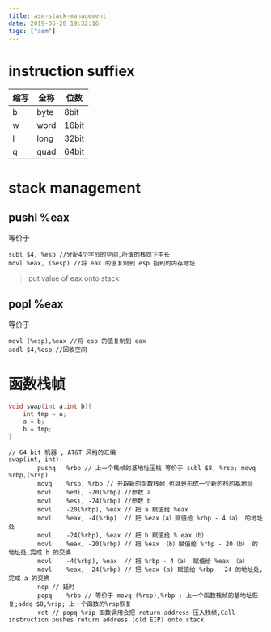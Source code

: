 ```yaml
---
title: asm-stack-management
date: 2019-05-28 19:32:16
tags: ["asm"]
---
```

# instruction suffiex
缩写 | 全称 | 位数
---- | ---- | ----
b | byte | 8bit
w | word| 16bit
l | long| 32bit
q | quad| 64bit

# stack management
## pushl %eax
等价于
```
subl $4, %esp //分配4个字节的空间,所谓的栈向下生长
movl %eax, (%esp) //将 eax 的值复制到 esp 指到的内存地址
```
> put value of eax onto stack
## popl %eax
等价于
```
movl (%esp),%eax //将 esp 的值复制到 eax
addl $4,%esp //回收空间
```
# 函数栈帧
```c
void swap(int a,int b){
    int tmp = a;
    a = b;
    b = tmp;
}
```
```
// 64 bit 机器 , AT&T 风格的汇编
swap(int, int):
        pushq   %rbp // 上一个栈帧的基地址压栈 等价于 subl $8, %rsp; movq %rbp,(%rsp)
        movq    %rsp, %rbp // 开辟新的函数栈帧,也就是形成一个新的栈的基地址
        movl    %edi, -20(%rbp) //参数 a
        movl    %esi, -24(%rbp) //参数 b
        movl    -20(%rbp), %eax // 把 a 赋值给 %eax
        movl    %eax, -4(%rbp)  // 把 %eax（a）赋值给 %rbp - 4（a） 的地址处
        movl    -24(%rbp), %eax // 把 b 赋值给 % eax（b）
        movl    %eax, -20(%rbp) // 把 %eax （b）赋值给 %rbp - 20（b） 的地址处,完成 b 的交换
        movl    -4(%rbp), %eax  // 把 %rbp - 4（a） 赋值给 %eax （a）
        movl    %eax, -24(%rbp) // 把 %eax (a) 赋值给 %rbp - 24 的地址处,完成 a 的交换
        nop // 延时
        popq    %rbp // 等价于 movq (%rsp),%rbp ; 上一个函数栈帧的基地址恢复;addq $8,%rsp; 上一个函数的%rsp恢复
        ret // popq %rip 函数调用会把 return address 压入栈帧,Call instruction pushes return address (old EIP) onto stack
```

